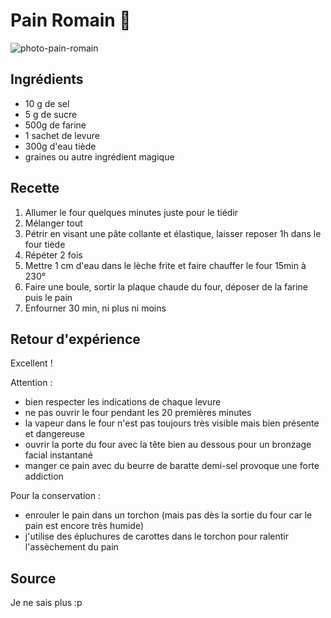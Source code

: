 # Pain Romain 🍞

![photo-pain-romain](https://i.imgur.com/cKDeb9Ol.jpg)

## Ingrédients

- 10 g de sel
- 5 g de sucre
- 500g de farine
- 1 sachet de levure
- 300g d'eau tiède
- graines ou autre ingrédient magique

## Recette

1. Allumer le four quelques minutes juste pour le tiédir
2. Mélanger tout
3. Pétrir en visant une pâte collante et élastique, laisser reposer 1h dans le four tiède
4. Répéter 2 fois
5. Mettre 1 cm d'eau dans le lèche frite et faire chauffer le four 15min à 230°
6. Faire une boule, sortir la plaque chaude du four, déposer de la farine puis le pain
7. Enfourner 30 min, ni plus ni moins

## Retour d'expérience

Excellent !

Attention :

- bien respecter les indications de chaque levure
- ne pas ouvrir le four pendant les 20 premières minutes
- la vapeur dans le four n'est pas toujours très visible mais bien présente et dangereuse
- ouvrir la porte du four avec la tête bien au dessous pour un bronzage facial instantané
- manger ce pain avec du beurre de baratte demi-sel provoque une forte addiction

Pour la conservation :

- enrouler le pain dans un torchon (mais pas dès la sortie du four car le pain est encore très humide)
- j'utilise des épluchures de carottes dans le torchon pour ralentir l'assèchement du pain

## Source

Je ne sais plus :p
